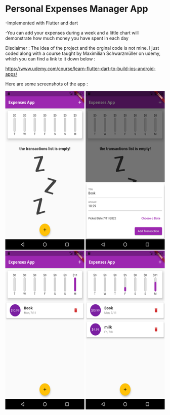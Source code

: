 # Personal Expenses Manager App 

-Implemented with Flutter and dart

-You can add your expenses during a week and a little chart will demonstrate how much money you have spent in each day 

Disclaimer : The idea of the project and the orginal code is not mine. I just coded along with a course taught by Maximilian Schwarzmüller on udemy, 
which you can find a link to it down below : 

https://www.udemy.com/course/learn-flutter-dart-to-build-ios-android-apps/ 


Here are some screenshots of the app : 


<img src="./screenshots/first_page_without_transactions.png" width = 250 height = 500>           <img src="./screenshots/adding_transaction.png" width = 250 height = 500>                <img src="./screenshots/first_page_having_a_transaction.png" width = 250 height = 500>       <img src="./screenshots/first_page_having_two_transactions.png" width = 250 height = 500>
